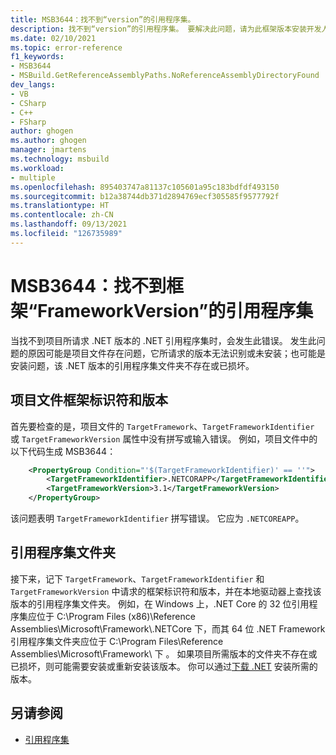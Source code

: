 ```yaml
---
title: MSB3644：找不到“version”的引用程序集。
description: 找不到“version”的引用程序集。 要解决此问题，请为此框架版本安装开发人员工具包（SDK/目标包）或重定应用程序目标。 你可以在 https://aka.ms/msbuild/developerpacks 中下载 .NET Framework 开发人员工具包
ms.date: 02/10/2021
ms.topic: error-reference
f1_keywords:
- MSB3644
- MSBuild.GetReferenceAssemblyPaths.NoReferenceAssemblyDirectoryFound
dev_langs:
- VB
- CSharp
- C++
- FSharp
author: ghogen
ms.author: ghogen
manager: jmartens
ms.technology: msbuild
ms.workload:
- multiple
ms.openlocfilehash: 895403747a81137c105601a95c183bdfdf493150
ms.sourcegitcommit: b12a38744db371d2894769ecf305585f9577792f
ms.translationtype: HT
ms.contentlocale: zh-CN
ms.lasthandoff: 09/13/2021
ms.locfileid: "126735989"
---
```

# <a name="msb3644-the-reference-assemblies-for-frameworkversion-were-not-found"></a>MSB3644：找不到框架“FrameworkVersion”的引用程序集

当找不到项目所请求 .NET 版本的 .NET 引用程序集时，会发生此错误。 发生此问题的原因可能是项目文件存在问题，它所请求的版本无法识别或未安装；也可能是安装问题，该 .NET 版本的引用程序集文件夹不存在或已损坏。

## <a name="project-file-framework-identifier-and-version"></a>项目文件框架标识符和版本

首先要检查的是，项目文件的 `TargetFramework`、`TargetFrameworkIdentifier` 或 `TargetFrameworkVersion` 属性中没有拼写或输入错误。 例如，项目文件中的以下代码生成 MSB3644：

```xml
    <PropertyGroup Condition="'$(TargetFrameworkIdentifier)' == ''">
        <TargetFrameworkIdentifier>.NETCORAPP</TargetFrameworkIdentifier>
        <TargetFrameworkVersion>3.1</TargetFrameworkVersion>
    </PropertyGroup>
```

该问题表明 `TargetFrameworkIdentifier` 拼写错误。 它应为 `.NETCOREAPP`。

## <a name="reference-assemblies-folder"></a>引用程序集文件夹

接下来，记下 `TargetFramework`、`TargetFrameworkIdentifier` 和 `TargetFrameworkVersion` 中请求的框架标识符和版本，并在本地驱动器上查找该版本的引用程序集文件夹。  例如，在 Windows 上，.NET Core 的 32 位引用程序集应位于 C:\Program Files (x86)\Reference Assemblies\Microsoft\Framework\\.NETCore 下，而其 64 位 .NET Framework 引用程序集文件夹应位于 C:\Program Files\Reference Assemblies\Microsoft\Framework\\ 下 。 如果项目所需版本的文件夹不存在或已损坏，则可能需要安装或重新安装该版本。 你可以通过[下载 .NET](https://dotnet.microsoft.com/download/) 安装所需的版本。

## <a name="see-also"></a>另请参阅

- [引用程序集](/dotnet/standard/assembly/reference-assemblies)
